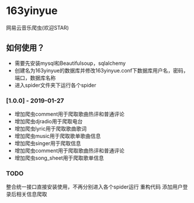 # 163yinyue
网易云音乐爬虫(欢迎STAR)

## 如何使用？
- 需要先安装mysql和Beautifulsoup，sqlalchemy
- 创建名为163yinyue的数据库并修改163yinyue.conf下数据库用户名，密码，端口，数据库名称
- 进入spider文件夹下运行各个spider

### [1.0.0] - 2019-01-27
- 增加爬虫comment用于爬取歌曲热评和普通评论
- 增加爬虫djradio用于爬取电台
- 增加爬虫lyric用于爬取歌曲歌词
- 增加爬虫music用于爬取歌单歌曲信息
- 增加爬虫singer用于爬取信息
- 增加爬虫comment用于爬取歌曲热评和普通评论
- 增加爬虫song_sheet用于爬取歌单信息

### TODO
整合统一接口直接安装使用，不再分别进入各个spider运行
重构代码
添加用户登录后相关信息爬取


